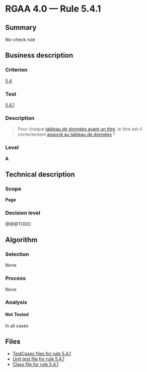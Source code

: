 # RGAA 4.0 — Rule 5.4.1

## Summary

No-check rule

## Business description

### Criterion

[5.4](https://www.numerique.gouv.fr/publications/rgaa-accessibilite/methode/criteres/#crit-5-4)

### Test

[5.4.1](https://www.numerique.gouv.fr/publications/rgaa-accessibilite/methode/criteres/#test-5-4-1)

### Description

> Pour chaque [tableau de données ayant un titre](https://www.numerique.gouv.fr/publications/rgaa-accessibilite/methode/glossaire/#tableau-de-donnees-ayant-un-titre), le titre est-il correctement [associé au tableau de données](https://www.numerique.gouv.fr/publications/rgaa-accessibilite/methode/glossaire/#passage-de-texte-associe-au-tableau-de-donnees) ?

### Level

**A**


## Technical description

### Scope

**Page**

### Decision level

@@@TODO


## Algorithm

### Selection

None

### Process

None

### Analysis

#### Not Tested

In all cases


## Files

- [TestCases files for rule 5.4.1](https://gitlab.com/asqatasun/Asqatasun/-/tree/v5/rules/rules-rgaa4.0/src/test/resources/testcases/rgaa40/Rgaa40Rule050401/)
- [Unit test file for rule 5.4.1](https://gitlab.com/asqatasun/Asqatasun/-/blob/v5/rules/rules-rgaa4.0/src/test/java/org/asqatasun/rules/rgaa40/Rgaa40Rule050401Test.java)
- [Class file for rule 5.4.1](https://gitlab.com/asqatasun/Asqatasun/-/blob/v5/rules/rules-rgaa4.0/src/main/java/org/asqatasun/rules/rgaa40/Rgaa40Rule050401.java)


